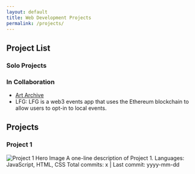 ```yaml
---
layout: default
title: Web Development Projects
permalink: /projects/
---
```


## Project List

### Solo Projects

<!-- - [Art Archive](https://github.com/alexdwagner/art-archive/tree/main): Art Archive is a web-based platform designed for artists, makers, and digital media creators to store, manage, and share their own artworks, notes, and digital materials. It's meant to serve as a tool for preserving your own digital materials, and to allow you to easily find those materials to share them with others. -->
<!-- - [SFPC Blog](): Daily blog chronicling my experience at School for Poetic Computation(SFPC) in 2016. Built in Jekyll. Also serves as a repository of lectures for the Fall 2016 cohort, and a document of the SFPC project at that time. -->

### In Collaboration

- [Art Archive](https://github.com/alexdwagner/art-archive/tree/main)
- LFG: LFG is a web3 events app that uses the Ethereum blockchain to allow users to opt-in to local events.

## Projects

### Project 1
![Project 1 Hero Image](/assets/images/project1-hero.jpg)
A one-line description of Project 1.
Languages: JavaScript, HTML, CSS
Total commits: x | Last commit: yyyy-mm-dd
